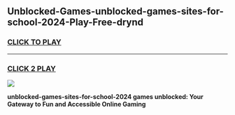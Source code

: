
## Unblocked-Games-unblocked-games-sites-for-school-2024-Play-Free-drynd
<h3>
<a href="https://premium76.site?title=unblocked-games-sites-for-school-2024&ref=21A">CLICK TO PLAY</a></h3>
<hr>

<h3>
<a href="https://premium76.site?title=unblocked-games-sites-for-school-2024&ref=21A">CLICK 2 PLAY</a>
  
</h3>

<a href="https://premium76.site?title=unblocked-games-sites-for-school-2024&ref=21A"><img src="https://clearcache.store/games.png"></a>


**unblocked-games-sites-for-school-2024 games unblocked: Your Gateway to Fun and Accessible Online Gaming**
